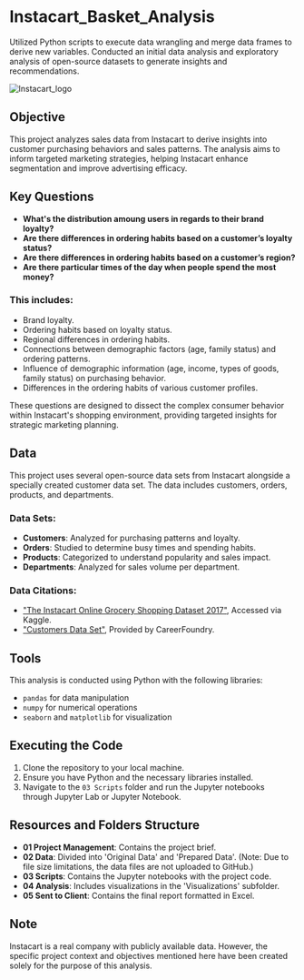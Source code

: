 # Instacart_Basket_Analysis
Utilized Python scripts to execute data wrangling and merge data frames to derive new variables. Conducted an initial data analysis and exploratory analysis of open-source datasets to generate insights and recommendations.

![Instacart_logo](https://github.com/user-attachments/assets/d30348be-cf93-4663-bfad-8cd65623d85c)



## Objective
This project analyzes sales data from Instacart to derive insights into customer purchasing behaviors and sales patterns. The analysis aims to inform targeted marketing strategies, helping Instacart enhance segmentation and improve advertising efficacy.

## Key Questions
- **What's the distribution amoung users in regards to their brand loyalty?** 
- **Are there differences in ordering habits based on a customer’s loyalty status?** 
- **Are there differences in ordering habits based on a customer’s region?** 
- **Are there particular times of the day when people spend the most money?** 
### This includes:
  - Brand loyalty.
  - Ordering habits based on loyalty status.
  - Regional differences in ordering habits.
  - Connections between demographic factors (age, family status) and ordering patterns.
  - Influence of demographic information (age, income, types of goods, family status) on purchasing behavior.
  - Differences in the ordering habits of various customer profiles.

These questions are designed to dissect the complex consumer behavior within Instacart's shopping environment, providing targeted insights for strategic marketing planning.

## Data
This project uses several open-source data sets from Instacart alongside a specially created customer data set. The data includes customers, orders, products, and departments.

### Data Sets:
- **Customers**: Analyzed for purchasing patterns and loyalty.
- **Orders**: Studied to determine busy times and spending habits.
- **Products**: Categorized to understand popularity and sales impact.
- **Departments**: Analyzed for sales volume per department.

### Data Citations:
- ["The Instacart Online Grocery Shopping Dataset 2017"](https://www.kaggle.com/datasets/Instacart/instacart-online-grocery-shopping-2017), Accessed via Kaggle.
- ["Customers Data Set"](https://s3.amazonaws.com/coach-courses-us/public/courses/data-immersion/A4/A4_Data_Assets/customers.zip), Provided by CareerFoundry.


## Tools
This analysis is conducted using Python with the following libraries:
- `pandas` for data manipulation
- `numpy` for numerical operations
- `seaborn` and `matplotlib` for visualization

## Executing the Code
1. Clone the repository to your local machine.
2. Ensure you have Python and the necessary libraries installed.
3. Navigate to the `03 Scripts` folder and run the Jupyter notebooks through Jupyter Lab or Jupyter Notebook.

## Resources and Folders Structure
- **01 Project Management**: Contains the project brief.
- **02 Data**: Divided into 'Original Data' and 'Prepared Data'. (Note: Due to file size limitations, the data files are not uploaded to GitHub.)
- **03 Scripts**: Contains the Jupyter notebooks with the project code.
- **04 Analysis**: Includes visualizations in the 'Visualizations' subfolder.
- **05 Sent to Client**: Contains the final report formatted in Excel.

## Note
Instacart is a real company with publicly available data. However, the specific project context and objectives mentioned here have been created solely for the purpose of this analysis.
